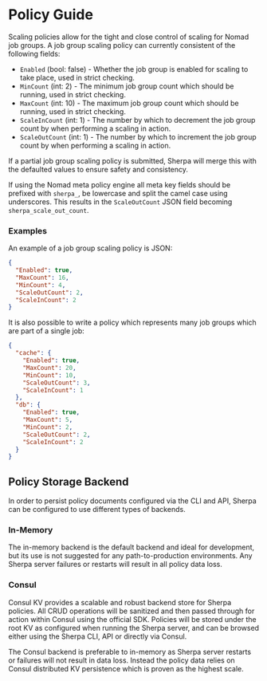 # Policy Guide

Scaling policies allow for the tight and close control of scaling for Nomad job groups. A job group scaling policy can currently consistent of the following fields:
* `Enabled` (bool: false) - Whether the job group is enabled for scaling to take place, used in strict checking.
* `MinCount` (int: 2) - The minimum job group count which should be running, used in strict checking.
* `MaxCount` (int: 10)  - The maximum job group count which should be running, used in strict checking.
* `ScaleInCount` (int: 1) - The number by which to decrement the job group count by when performing a scaling in action.
* `ScaleOutCount` (int: 1) - The number by which to increment the job group count by when performing a scaling in action.

If a partial job group scaling policy is submitted, Sherpa will merge this with the defaulted values to ensure safety and consistency. 

If using the Nomad meta policy engine all meta key fields should be prefixed with `sherpa_`, be lowercase and split the camel case using underscores. This results in the `ScaleOutCount` JSON field becoming `sherpa_scale_out_count`.

### Examples

An example of a job group scaling policy is JSON:
```json
{
  "Enabled": true,
  "MaxCount": 16,
  "MinCount": 4,
  "ScaleOutCount": 2,
  "ScaleInCount": 2
}
```

It is also possible to write a policy which represents many job groups which are part of a single job:
```json
{
  "cache": {
    "Enabled": true,
    "MaxCount": 20,
    "MinCount": 10,
    "ScaleOutCount": 3,
    "ScaleInCount": 1
  },
  "db": {
    "Enabled": true,
    "MaxCount": 5,
    "MinCount": 2,
    "ScaleOutCount": 2,
    "ScaleInCount": 2
  }
}
```

## Policy Storage Backend

In order to persist policy documents configured via the CLI and API, Sherpa can be configured to use different types of backends.

### In-Memory

The in-memory backend is the default backend and ideal for development, but its use is not suggested for any path-to-production environments. Any Sherpa server failures or restarts will result in all policy data loss.

### Consul

Consul KV provides a scalable and robust backend store for Sherpa policies. All CRUD operations will be sanitized and then passed through for action within Consul using the official SDK. Policies will be stored under the root KV as configured when running the Sherpa server, and can be browsed either using the Sherpa CLI, API or directly via Consul.

The Consul backend is preferable to in-memory as Sherpa server restarts or failures will not result in data loss. Instead the policy data relies on Consul distributed KV persistence which is proven as the highest scale.
